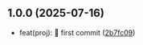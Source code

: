 ## 1.0.0 (2025-07-16)

* feat(proj): 🚀 first commit ([2b7fc09](https://github.com/shawfix/shaw-cr/commit/2b7fc09))



